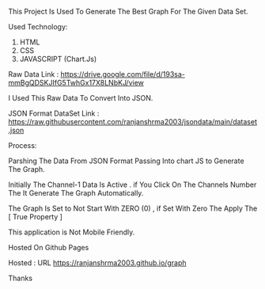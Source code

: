 This Project Is Used To Generate The Best Graph For The Given Data Set.

Used Technology:

1. HTML
2. CSS
3. JAVASCRIPT (Chart.Js)

Raw Data Link : https://drive.google.com/file/d/193sa-mmBgQDSKJIfG5TwhGx17X8LNbKJ/view

I Used This Raw Data To Convert Into JSON.

JSON Format DataSet Link : https://raw.githubusercontent.com/ranjanshrma2003/jsondata/main/dataset.json

Process:

Parshing The Data From JSON Format Passing Into chart JS to Generate The Graph.

Initially The Channel-1 Data Is Active .
if You Click On The Channels Number The It Generate The Graph Automatically.

The Graph Is Set to Not Start With ZERO (0) , if Set With Zero The Apply The [ True Property ]

This application is Not Mobile Friendly.

Hosted On Github Pages

Hosted : URL https://ranjanshrma2003.github.io/graph

Thanks
